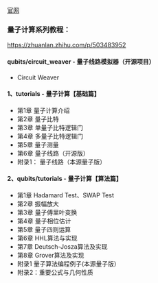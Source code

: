 <div align="left">
  <a href="http://qubits.top/">官网</a>
</div>  


### 量子计算系列教程：
https://zhuanlan.zhihu.com/p/503483952

#### qubits/circuit_weaver - 量子线路模拟器（开源项目） 
- Circuit Weaver

#### 1、tutorials - 量子计算【基础篇】
- 第1章 量子计算介绍
- 第2章 量子比特
- 第3章 单量子比特逻辑门
- 第4章 多量子比特逻辑门
- 第5章 量子测量
- 第6章 量子线路（开源版）
- 附录1： 量子线路（本源量子版）


#### 2、qubits/tutorials - 量子计算【算法篇】
- 第1章 Hadamard Test、SWAP Test   
- 第2章 振幅放大   
- 第3章 量子傅里叶变换   
- 第4章 量子相位估计   
- 第5章 量子四则运算   
- 第6章 HHL算法与实现   
- 第7章 Deutsch-Josza算法及实现   
- 第8章 Grover算法及实现   
- 附录1 量子算法编程例子(本源量子版）   
- 附录2：重要公式与几何性质   
  